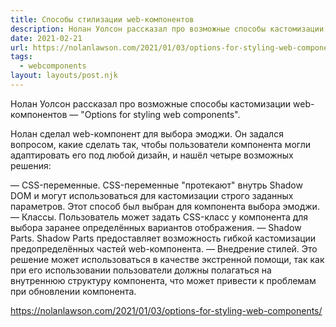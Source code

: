 ```yaml
---
title: Способы стилизации web-компонентов
description: Нолан Уолсон рассказал про возможные способы кастомизации web-компонентов
date: 2021-02-21
url: https://nolanlawson.com/2021/01/03/options-for-styling-web-components/ 
tags:
  - webcomponents
layout: layouts/post.njk
---
```

Нолан Уолсон рассказал про возможные способы кастомизации web-компонентов — "Options for styling web components".

Нолан сделал web-компонент для выбора эмоджи. Он задался вопросом, какие сделать так, чтобы пользователи компонента могли адаптировать его под любой дизайн, и нашёл четыре возможных решения:

— CSS-переменные. CSS-переменные "протекают" внутрь Shadow DOM и могут использоваться для кастомизации строго заданных параметров. Этот способ был выбран для компонента выбора эмоджи.
— Классы. Пользователь может задать CSS-класс у компонента для выбора заранее определённых вариантов отображения.
— Shadow Parts. Shadow Parts предоставляет возможность гибкой кастомизации предопределённых частей web-компонента.
— Внедрение стилей. Это решение может использоваться в качестве экстренной помощи, так как при его использовании пользователи должны полагаться на внутреннюю структуру компонента, что может привести к проблемам при обновлении компонента.

https://nolanlawson.com/2021/01/03/options-for-styling-web-components/
